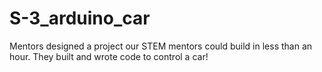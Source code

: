 # S-3_arduino_car
Mentors designed a project our STEM mentors could build in less than an hour. They built and wrote code to control a car!  
